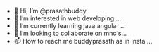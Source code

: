 - 👋 Hi, I’m @prasathbuddy
- 👀 I’m interested in web developing ...
- 🌱 I’m currently learning java angular ...
- 💞️ I’m looking to collaborate on mnc's...
- 📫 How to reach me buddyprasath as in insta ...

<!---
prasathbuddy/prasathbuddy is a ✨ special ✨ repository because its `README.md` (this file) appears on your GitHub profile.
You can click the Preview link to take a look at your changes.
--->
